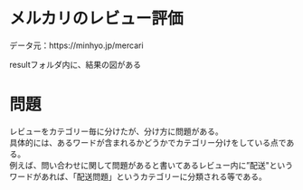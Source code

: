 <h1>メルカリのレビュー評価</h1>
データ元：https://minhyo.jp/mercari

resultフォルダ内に、結果の図がある

<h1>問題</h1>
レビューをカテゴリー毎に分けたが、分け方に問題がある。<br>
具体的には、あるワードが含まれるかどうかでカテゴリー分けをしている点である。<br>
例えば、問い合わせに関して問題があると書いてあるレビュー内に”配送"というワードがあれば、「配送問題」というカテゴリーに分類される等である。
